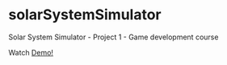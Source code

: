 # solarSystemSimulator
Solar System Simulator - Project 1 - Game development course

Watch [Demo!](http://nemesiscodex.github.io/solarSystemSimulator)
